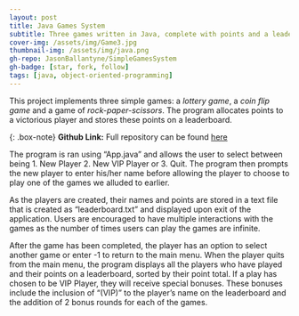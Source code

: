 ```yaml
---
layout: post
title: Java Games System
subtitle: Three games written in Java, complete with points and a leaderboard
cover-img: /assets/img/Game3.jpg
thumbnail-img: /assets/img/java.png
gh-repo: JasonBallantyne/SimpleGamesSystem
gh-badge: [star, fork, follow]
tags: [java, object-oriented-programming]
---
```



This project implements three simple games: a *lottery game*, a *coin flip game* and a game of *rock-paper-scissors*. The program allocates points to a victorious player and stores these points on a leaderboard. 

{: .box-note}
**Github Link:** Full repository can be found [here](https://github.com/JasonBallantyne/SimpleGamesSystem)

The program is ran using “App.java” and allows the user to select between being 1. New Player 2. New VIP Player or 3. Quit. The program then prompts the new player to enter his/her name before allowing the player to choose to play one of the games we alluded to earlier.

As the players are created, their names and points are stored in a text file that is created as “leaderboard.txt” and displayed upon exit of the application.
Users are encouraged to have multiple interactions with the games as the number of times users can play the games are infinite.

After the game has been completed, the player has an option to select another game or enter -1 to return to the main menu. 
When the player quits from the main menu, the program displays all the players who have played and their points on a leaderboard, sorted by their point total. 
If a play has chosen to be VIP Player, they will receive special bonuses. These bonuses include the inclusion of “(VIP)” to the player’s name on the leaderboard and the addition of 2 bonus rounds for each of the games.
